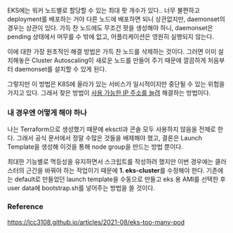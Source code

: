 EKS에는 워커 노드별로 할당할 수 있는 최대 팟 개수가 있다..
너무 불편하고 deployment를 배포하는 거야 다른 노드에 배포하면 되니 상관없지만, daemonset의 경우는 상관이 있다.
가득 찬 노드에도 무조건 팟을 생성해야 하니, daemonset은 pending 상태에서 머무를 수 밖에 없고, 어플리케이션은 영원히 실행되지 않는다.

이에 대한 가장 원초적인 해결 방법은 가득 찬 노드를 삭제하는 것이다.
그러면 이미 설치해놓은 Cluster Autoscaling이 새로운 노드를 만들어 주기 때문에 깔끔하게 처음부터 daemonset를 설치할 수 있게 된다.

그렇지만 이 방법은 K8S에 올라가 있는 서비스가 일시적이지만 중단될 수 있는 위험을 가지고 있다.
그래서 찾은 방법이 [사용 가능한 IP 주소를 늘려](https://docs.aws.amazon.com/ko_kr/eks/latest/userguide/cni-increase-ip-addresses.html) 해결하는 방법이다.


### 내 경우엔 어떻게 해야 하나

나는 Terraform으로 생성했기 때문에 eksctl과 콘솔 모두 사용하지 않음을 전제로 한다.
그래서 공식 문서에서 정말 수많은 것들을 배제해야 했고, 결론은 Launch Template을 생성해 이것을 통해 node group을 만드는 방법 뿐이다.

최대한 기능별로 멱등성을 유지하면서 스크립트를 작성하려 했지만 이번 경우에는 클러스터의 근간을 바꿔야 하는 작업이기 때문에 **1. eks-cluster**를 수정해야 한다.
기존에는 default로 만들었던 launch template을 수동으로 만들고 eks 용 AMI를 선택한 후 user data에 bootstrap.sh를 넣어주는 방법을 쓸 것이다.


### Reference

https://lcc3108.github.io/articles/2021-08/eks-too-many-pod
